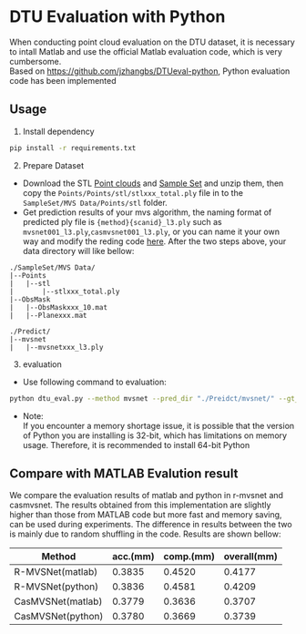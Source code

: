# DTU Evaluation with Python
When conducting point cloud evaluation on the DTU dataset, it is necessary to intall Matlab and use the official Matlab evaluation code, which is very cumbersome.   
Based on https://github.com/jzhangbs/DTUeval-python, Python evaluation code has been implemented


## Usage
1. Install dependency 
```bash
pip install -r requirements.txt
```
2. Prepare Dataset
- Download the STL [Point clouds](http://roboimagedata2.compute.dtu.dk/data/MVS/Points.zip) and [Sample Set](http://roboimagedata2.compute.dtu.dk/data/MVS/SampleSet.zip) and unzip them, then copy the `Points/Points/stl/stlxxx_total.ply` file in to the `SampleSet/MVS Data/Points/stl` folder.
- Get prediction results of your mvs algorithm, the naming format of predicted ply file is `{method}{scanid}_l3.ply` such as `mvsnet001_l3.ply`,`casmvsnet001_l3.ply`, or you can name it your own way and modify the reding code [here](http://github.com/Gwencong/utils.py/Line134). 
After the two steps above, your data directory will like bellow:
```
./SampleSet/MVS Data/
|--Points
|   |--stl
|       |--stlxxx_total.ply
|--ObsMask
|   |--ObsMaskxxx_10.mat
|   |--Planexxx.mat

./Predict/
|--mvsnet
|   |--mvsnetxxx_l3.ply
```

3. evaluation
- Use following command to evaluation:
```bash
python dtu_eval.py --method mvsnet --pred_dir "./Preidct/mvsnet/" --gt_dir "./SampleSet/MVS Data"
```
- Note:  
If you encounter a memory shortage issue, it is possible that the version of Python you are installing is 32-bit, which has limitations on memory usage. Therefore, it is recommended to install 64-bit Python

## Compare with MATLAB Evalution result
We compare the evaluation results of matlab and python in r-mvsnet and casmvsnet. The results obtained from this implementation are slightly higher than those from MATLAB code but more fast and memory saving, can be used during experiments. The difference in results between the two is mainly due to random shuffling in the code. Results are shown bellow:

|Method|acc.(mm)|comp.(mm)|overall(mm)|
|------|--------|---------|-----------|
|R-MVSNet(matlab)|0.3835|0.4520|0.4177|
|R-MVSNet(python)|0.3836|0.4581|0.4209|
|CasMVSNet(matlab)|0.3779|0.3636|0.3707|
|CasMVSNet(python)|0.3780|0.3669|0.3739|